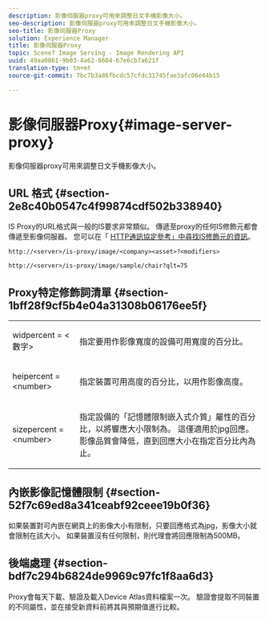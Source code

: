 ```yaml
---
description: 影像伺服器proxy可用來調整日文手機影像大小。
seo-description: 影像伺服器proxy可用來調整日文手機影像大小。
seo-title: 影像伺服器Proxy
solution: Experience Manager
title: 影像伺服器Proxy
topic: Scene7 Image Serving - Image Rendering API
uuid: 49aa0861-9b03-4a62-8604-67e6cb7a621f
translation-type: tm+mt
source-git-commit: 7bc7b3a86fbcdc57cfdc31745fae3afc06e44b15

---
```



# 影像伺服器Proxy{#image-server-proxy}

影像伺服器proxy可用來調整日文手機影像大小。

## URL 格式 {#section-2e8c40b0547c4f99874cdf502b338940}

IS Proxy的URL格式與一般的IS要求非常類似。 傳遞至proxy的任何IS修飾元都會傳遞至影像伺服器。 您可以在「 [HTTP通訊協定參考」中尋找IS修飾元的資訊](../../is-api/http-ref/image-serving-api-ref/c-http-protocol-reference/c-introduction/c-introduction.md#concept-dbbd5241bc6248ad9b9d7f6c635c311e)。

`http://<server>/is-proxy/image/<company><asset>?<modifiers>`

`http://<server>/is-proxy/image/sample/chair?qlt=75`

## Proxy特定修飾詞清單 {#section-1bff28f9cf5b4e04a31308b06176ee5f}

<table id="simpletable_40C1DFB183B54A79BCF65D51ED480CE0"> 
 <tr class="strow"> 
  <td class="stentry"> <p><span class="codeph"> widpercent = &lt;數字&gt;</span> </p></td> 
  <td class="stentry"> <p>指定要用作影像寬度的設備可用寬度的百分比。 </p></td> 
 </tr> 
 <tr class="strow"> 
  <td class="stentry"> <p><span class="codeph"> heipercent = &lt;number&gt;</span> </p></td> 
  <td class="stentry"> <p>指定裝置可用高度的百分比，以用作影像高度。 </p></td> 
 </tr> 
 <tr class="strow"> 
  <td class="stentry"> <p><span class="codeph"> sizepercent = &lt;number&gt;</span> </p></td> 
  <td class="stentry"> <p>指定設備的「記憶體限制嵌入式介質」屬性的百分比，以將響應大小限制為。 這僅適用於jpg回應。 影像品質會降低，直到回應大小在指定百分比內為止。 </p></td> 
 </tr> 
</table>

## 內嵌影像記憶體限制 {#section-52f7c69ed8a341ceabf92ceee19b0f36}

如果裝置對可內嵌在網頁上的影像大小有限制，只要回應格式為jpg，影像大小就會限制在該大小。 如果裝置沒有任何限制，則代理會將回應限制為500MB。

## 後端處理 {#section-bdf7c294b6824de9969c97fc1f8aa6d3}

Proxy會每天下載、驗證及載入Device Atlas資料檔案一次。 驗證會提取不同裝置的不同屬性，並在接受新資料前將其與預期值進行比較。
